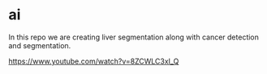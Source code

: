 # ai

In this repo we are creating liver segmentation along with cancer detection and segmentation.


https://www.youtube.com/watch?v=8ZCWLC3xI_Q
